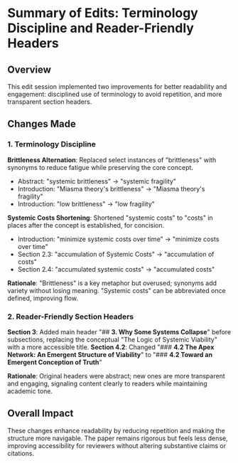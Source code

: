 # Summary of Edits: Terminology Discipline and Reader-Friendly Headers

## Overview
This edit session implemented two improvements for better readability and engagement: disciplined use of terminology to avoid repetition, and more transparent section headers.

## Changes Made

### 1. Terminology Discipline
**Brittleness Alternation**: Replaced select instances of "brittleness" with synonyms to reduce fatigue while preserving the core concept.
- Abstract: "systemic brittleness" → "systemic fragility"
- Introduction: "Miasma theory's brittleness" → "Miasma theory's fragility"
- Introduction: "low brittleness" → "low fragility"

**Systemic Costs Shortening**: Shortened "systemic costs" to "costs" in places after the concept is established, for concision.
- Introduction: "minimize systemic costs over time" → "minimize costs over time"
- Section 2.3: "accumulation of Systemic Costs" → "accumulation of costs"
- Section 2.4: "accumulated systemic costs" → "accumulated costs"

**Rationale**: "Brittleness" is a key metaphor but overused; synonyms add variety without losing meaning. "Systemic costs" can be abbreviated once defined, improving flow.

### 2. Reader-Friendly Section Headers
**Section 3**: Added main header "## **3. Why Some Systems Collapse**" before subsections, replacing the conceptual "The Logic of Systemic Viability" with a more accessible title.
**Section 4.2**: Changed "### **4.2 The Apex Network: An Emergent Structure of Viability**" to "### **4.2 Toward an Emergent Conception of Truth**"

**Rationale**: Original headers were abstract; new ones are more transparent and engaging, signaling content clearly to readers while maintaining academic tone.

## Overall Impact
These changes enhance readability by reducing repetition and making the structure more navigable. The paper remains rigorous but feels less dense, improving accessibility for reviewers without altering substantive claims or citations.